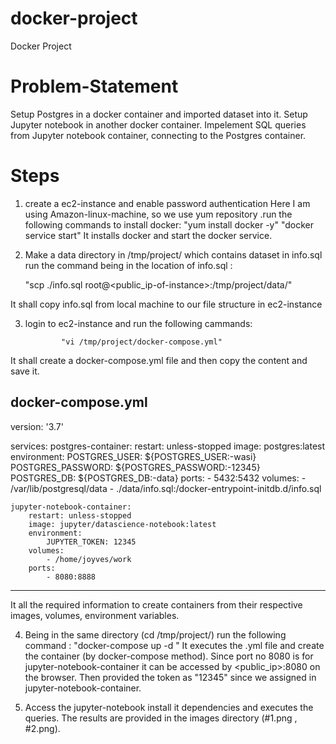 # docker-project
Docker Project
# Problem-Statement
 Setup Postgres in a docker container and imported  dataset  into it.
 Setup Jupyter notebook in another docker container.
 Impelement SQL queries from Jupyter notebook container, connecting to the Postgres container.
 
 
 # Steps
 
1) create a ec2-instance and enable password authentication
Here  I am using Amazon-linux-machine, so we use yum repository .run the following commands to install docker:
                    "yum install docker -y"
                    "docker service start"
It installs docker and start the docker service.
 

2) Make a data directory in /tmp/project/  which  contains dataset in info.sql
run the command being in the location of info.sql :

    "scp ./info.sql root@<public_ip-of-instance>:/tmp/project/data/"

It shall copy info.sql from local machine to our file structure in ec2-instance




3) login to ec2-instance and run the following cammands:
         
               "vi /tmp/project/docker-compose.yml"


It shall create a docker-compose.yml file and then copy the content and save it.

docker-compose.yml
------------------------------------------------------

version: '3.7'

services:
    postgres-container:
        restart: unless-stopped
        image: postgres:latest
        environment:
            POSTGRES_USER: ${POSTGRES_USER:-wasi}
            POSTGRES_PASSWORD: ${POSTGRES_PASSWORD:-12345}
            POSTGRES_DB: ${POSTGRES_DB:-data}
        ports:
            - 5432:5432
        volumes:
            - /var/lib/postgresql/data
            - ./data/info.sql:/docker-entrypoint-initdb.d/info.sql

    jupyter-notebook-container:
        restart: unless-stopped
        image: jupyter/datascience-notebook:latest
        environment:
            JUPYTER_TOKEN: 12345
        volumes:
            - /home/joyves/work
        ports:
            - 8080:8888


-------------------------------------------------------------
It all the required information to create containers from their respective images, volumes, environment variables.  

4) Being in the same directory (cd /tmp/project/)
run the following command :
  "docker-compose up -d "
It executes the .yml file  and create the container (by docker-compose method). Since port no 8080 is for jupyter-notebook-container it can be accessed by <public_ip>:8080 on the browser. Then provided the token as "12345" since we assigned in jupyter-notebook-container.

5) Access the jupyter-notebook install it dependencies and executes the queries.
The results are provided in the images directory (#1.png , #2.png).
